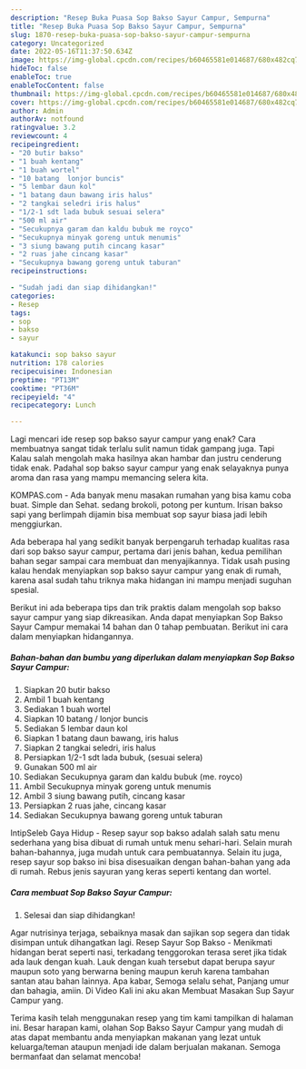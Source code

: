 ```yaml
---
description: "Resep Buka Puasa Sop Bakso Sayur Campur, Sempurna"
title: "Resep Buka Puasa Sop Bakso Sayur Campur, Sempurna"
slug: 1870-resep-buka-puasa-sop-bakso-sayur-campur-sempurna
category: Uncategorized
date: 2022-05-16T11:37:50.634Z
image: https://img-global.cpcdn.com/recipes/b60465581e014687/680x482cq70/sop-bakso-sayur-campur-foto-resep-utama.jpg
hideToc: false
enableToc: true
enableTocContent: false
thumbnail: https://img-global.cpcdn.com/recipes/b60465581e014687/680x482cq70/sop-bakso-sayur-campur-foto-resep-utama.jpg
cover: https://img-global.cpcdn.com/recipes/b60465581e014687/680x482cq70/sop-bakso-sayur-campur-foto-resep-utama.jpg
author: Admin
authorAv: notfound
ratingvalue: 3.2
reviewcount: 4
recipeingredient:
- "20 butir bakso"
- "1 buah kentang"
- "1 buah wortel"
- "10 batang  lonjor buncis"
- "5 lembar daun kol"
- "1 batang daun bawang iris halus"
- "2 tangkai seledri iris halus"
- "1/2-1 sdt lada bubuk sesuai selera"
- "500 ml air"
- "Secukupnya garam dan kaldu bubuk me royco"
- "Secukupnya minyak goreng untuk menumis"
- "3 siung bawang putih cincang kasar"
- "2 ruas jahe cincang kasar"
- "Secukupnya bawang goreng untuk taburan"
recipeinstructions:

- "Sudah jadi dan siap dihidangkan!"
categories:
- Resep
tags:
- sop
- bakso
- sayur

katakunci: sop bakso sayur 
nutrition: 178 calories
recipecuisine: Indonesian
preptime: "PT13M"
cooktime: "PT36M"
recipeyield: "4"
recipecategory: Lunch

---
```



Lagi mencari ide resep sop bakso sayur campur yang enak? Cara membuatnya sangat tidak terlalu sulit namun tidak gampang juga. Tapi Kalau salah mengolah maka hasilnya akan hambar dan justru cenderung tidak enak. Padahal sop bakso sayur campur yang enak selayaknya punya aroma dan rasa yang mampu memancing selera kita.


KOMPAS.com - Ada banyak menu masakan rumahan yang bisa kamu coba buat. Simple dan Sehat. sedang brokoli, potong per kuntum. Irisan bakso sapi yang berlimpah dijamin bisa membuat sop sayur biasa jadi lebih menggiurkan.

Ada beberapa hal yang sedikit banyak berpengaruh terhadap kualitas rasa dari sop bakso sayur campur, pertama dari jenis bahan, kedua pemilihan bahan segar sampai cara membuat dan menyajikannya. Tidak usah pusing kalau hendak menyiapkan sop bakso sayur campur yang enak di rumah, karena asal sudah tahu triknya maka hidangan ini mampu menjadi suguhan spesial.


Berikut ini ada beberapa tips dan trik praktis dalam mengolah sop bakso sayur campur yang siap dikreasikan. Anda dapat menyiapkan Sop Bakso Sayur Campur memakai 14 bahan dan 0 tahap pembuatan. Berikut ini cara dalam menyiapkan hidangannya.

<!--inarticleads1-->

##### Bahan-bahan dan bumbu yang diperlukan dalam menyiapkan Sop Bakso Sayur Campur:

1. Siapkan 20 butir bakso
1. Ambil 1 buah kentang
1. Sediakan 1 buah wortel
1. Siapkan 10 batang / lonjor buncis
1. Sediakan 5 lembar daun kol
1. Siapkan 1 batang daun bawang, iris halus
1. Siapkan 2 tangkai seledri, iris halus
1. Persiapkan 1/2-1 sdt lada bubuk, (sesuai selera)
1. Gunakan 500 ml air
1. Sediakan Secukupnya garam dan kaldu bubuk (me. royco)
1. Ambil Secukupnya minyak goreng untuk menumis
1. Ambil 3 siung bawang putih, cincang kasar
1. Persiapkan 2 ruas jahe, cincang kasar
1. Sediakan Secukupnya bawang goreng untuk taburan


IntipSeleb Gaya Hidup - Resep sayur sop bakso adalah salah satu menu sederhana yang bisa dibuat di rumah untuk menu sehari-hari. Selain murah bahan-bahannya, juga mudah untuk cara pembuatannya. Selain itu juga, resep sayur sop bakso ini bisa disesuaikan dengan bahan-bahan yang ada di rumah. Rebus jenis sayuran yang keras seperti kentang dan wortel. 

<!--inarticleads2-->

##### Cara membuat Sop Bakso Sayur Campur:


1. Selesai dan siap dihidangkan!

Agar nutrisinya terjaga, sebaiknya masak dan sajikan sop segera dan tidak disimpan untuk dihangatkan lagi. Resep Sayur Sop Bakso - Menikmati hidangan berat seperti nasi, terkadang tenggorokan terasa seret jika tidak ada lauk dengan kuah. Lauk dengan kuah tersebut dapat berupa sayur maupun soto yang berwarna bening maupun keruh karena tambahan santan atau bahan lainnya. Apa kabar, Semoga selalu sehat, Panjang umur dan bahagia, amiin. Di Video Kali ini aku akan Membuat Masakan Sup Sayur Campur yang. 

Terima kasih telah menggunakan resep yang tim kami tampilkan di halaman ini. Besar harapan kami, olahan Sop Bakso Sayur Campur yang mudah di atas dapat membantu anda menyiapkan makanan yang lezat untuk keluarga/teman ataupun menjadi ide dalam berjualan makanan. Semoga bermanfaat dan selamat mencoba!

